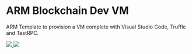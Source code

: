 # ARM Blockchain Dev VM

ARM Template to provision a VM complete with Visual Studio Code, Truffle and TestRPC.

<a href="https://portal.azure.com/#create/microsoft.template/uri/https%3A%2F%2Fraw.githubusercontent.com%2Fevanuum%2Fazure-blockchain--ubuntu--blockchain--dev%2Fmaster%2Fazuredeploy.json" target="_blank">
    <img src="http://azuredeploy.net/deploybutton.png"/>
</a>
<a href="http://armviz.io/#/?load=https://raw.githubusercontent.com/evanuum/azure-blockchain--ubuntu--blockchain--dev/master/azuredeploy.json" target="_blank">
    <img src="http://armviz.io/visualizebutton.png"/>
</a>